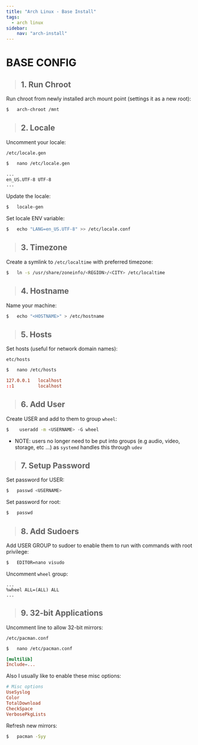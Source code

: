 ```yaml
---
title: "Arch Linux - Base Install"
tags:
  - arch linux
sidebar:
    nav: "arch-install"
---
```


# BASE CONFIG

> ## 1. Run Chroot

Run chroot from newly installed arch mount point (settings it as a new root):
```sh
$   arch-chroot /mnt
```

> ## 2. Locale

Uncomment your locale:

`/etc/locale.gen`
```sh
$   nano /etc/locale.gen
```

```sh
...
en_US.UTF-8 UTF-8
...
```
Update the locale:
```sh
$   locale-gen
```

Set locale ENV variable:
```sh
$   echo "LANG=en_US.UTF-8" >> /etc/locale.conf
```

> ## 3. Timezone

Create a symlink to `/etc/localtime` with preferred timezone:
```sh
$   ln -s /usr/share/zoneinfo/<REGION>/<CITY> /etc/localtime
```

> ## 4. Hostname

Name your machine:
```sh
$   echo "<HOSTNAME>" > /etc/hostname
```
> ## 5. Hosts

Set hosts (useful for network domain names):

`etc/hosts`
```sh
$   nano /etc/hosts
```
```conf
127.0.0.1   localhost
::1         localhost
```

> ## 6. Add User

Create USER and add to them to group `wheel`:
```sh
$    useradd -m <USERNAME> -G wheel
```

* NOTE: users no longer need to be put into groups (e.g audio, video, storage, etc ...) as `systemd` handles this through `udev`

> ## 7. Setup Password

Set password for USER:
```sh
$   passwd <USERNAME>
```

Set password for root:
```sh
$   passwd
```

> ## 8. Add Sudoers

Add USER GROUP to sudoer to enable them to run with commands with root privilege:
```sh
$   EDITOR=nano visudo
```

Uncomment `wheel` group:
```
...
%wheel ALL=(ALL) ALL
...
```

> ## 9. 32-bit Applications

Uncomment line to allow 32-bit mirrors:

`/etc/pacman.conf`
```sh
$   nano /etc/pacman.conf
```
```conf
[multilib]
Include=...
```

Also I usually like to enable these misc options:
```conf
# Misc options
UseSyslog
Color
TotalDownload
CheckSpace
VerbosePkgLists
```

Refresh new mirrors:
```sh
$   pacman -Syy
```

